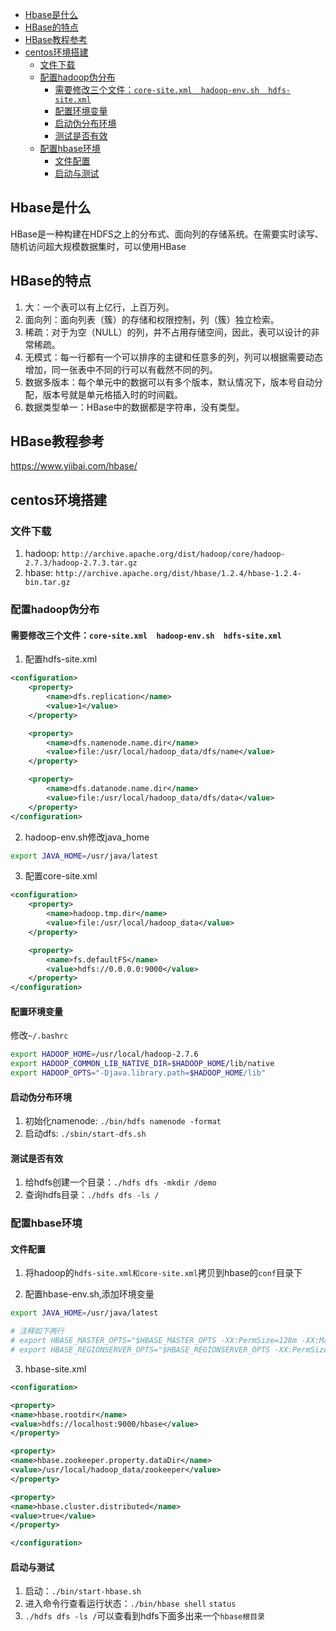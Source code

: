 
<!-- TOC -->

- [Hbase是什么](#hbase是什么)
- [HBase的特点](#hbase的特点)
- [HBase教程参考](#hbase教程参考)
- [centos环境搭建](#centos环境搭建)
    - [文件下载](#文件下载)
    - [配置hadoop伪分布](#配置hadoop伪分布)
        - [需要修改三个文件：`core-site.xml  hadoop-env.sh  hdfs-site.xml`](#需要修改三个文件core-sitexml--hadoop-envsh--hdfs-sitexml)
        - [配置环境变量](#配置环境变量)
        - [启动伪分布环境](#启动伪分布环境)
        - [测试是否有效](#测试是否有效)
    - [配置hbase环境](#配置hbase环境)
        - [文件配置](#文件配置)
        - [启动与测试](#启动与测试)

<!-- /TOC -->
## Hbase是什么
HBase是一种构建在HDFS之上的分布式、面向列的存储系统。在需要实时读写、随机访问超大规模数据集时，可以使用HBase

## HBase的特点
1. 大：一个表可以有上亿行，上百万列。
2. 面向列：面向列表（簇）的存储和权限控制，列（簇）独立检索。
3. 稀疏：对于为空（NULL）的列，并不占用存储空间，因此，表可以设计的非常稀疏。
4. 无模式：每一行都有一个可以排序的主键和任意多的列，列可以根据需要动态增加，同一张表中不同的行可以有截然不同的列。
5. 数据多版本：每个单元中的数据可以有多个版本，默认情况下，版本号自动分配，版本号就是单元格插入时的时间戳。
6. 数据类型单一：HBase中的数据都是字符串，没有类型。

## HBase教程参考
https://www.yiibai.com/hbase/


## centos环境搭建

### 文件下载
1. hadoop: `http://archive.apache.org/dist/hadoop/core/hadoop-2.7.3/hadoop-2.7.3.tar.gz`
2. hbase: `http://archive.apache.org/dist/hbase/1.2.4/hbase-1.2.4-bin.tar.gz`

### 配置hadoop伪分布

#### 需要修改三个文件：`core-site.xml  hadoop-env.sh  hdfs-site.xml`
1. 配置hdfs-site.xml
```xml
<configuration>
    <property>
        <name>dfs.replication</name>
        <value>1</value>
    </property>

    <property>
        <name>dfs.namenode.name.dir</name>
        <value>file:/usr/local/hadoop_data/dfs/name</value>
    </property>

    <property>
        <name>dfs.datanode.name.dir</name>
        <value>file:/usr/local/hadoop_data/dfs/data</value>
    </property>
</configuration>
```

2. hadoop-env.sh修改java_home
```sh
export JAVA_HOME=/usr/java/latest
```

3. 配置core-site.xml
```xml
<configuration>
    <property>
        <name>hadoop.tmp.dir</name>
        <value>file:/usr/local/hadoop_data</value>
    </property>

    <property>
        <name>fs.defaultFS</name>
        <value>hdfs://0.0.0.0:9000</value>
    </property>
</configuration>
```

#### 配置环境变量
修改`~/.bashrc`
```sh
export HADOOP_HOME=/usr/local/hadoop-2.7.6
export HADOOP_COMMON_LIB_NATIVE_DIR=$HADOOP_HOME/lib/native
export HADOOP_OPTS="-Djava.library.path=$HADOOP_HOME/lib"
```

#### 启动伪分布环境
1. 初始化namenode: `./bin/hdfs namenode -format`
2. 启动dfs: `./sbin/start-dfs.sh`

#### 测试是否有效
1. 给hdfs创建一个目录：`./hdfs dfs -mkdir /demo`
2. 查询hdfs目录：`./hdfs dfs -ls /`

### 配置hbase环境

#### 文件配置
1. 将hadoop的`hdfs-site.xml和core-site.xml`拷贝到hbase的`conf`目录下

2. 配置hbase-env.sh,添加环境变量
```sh
export JAVA_HOME=/usr/java/latest

# 注释如下两行
# export HBASE_MASTER_OPTS="$HBASE_MASTER_OPTS -XX:PermSize=128m -XX:MaxPermSize=128m"
# export HBASE_REGIONSERVER_OPTS="$HBASE_REGIONSERVER_OPTS -XX:PermSize=128m -XX:MaxPermSize=128m"
```

3. hbase-site.xml
```xml
<configuration>

<property>
<name>hbase.rootdir</name>
<value>hdfs://localhost:9000/hbase</value>
</property>

<property>
<name>hbase.zookeeper.property.dataDir</name>
<value>/usr/local/hadoop_data/zookeeper</value>
</property>

<property>
<name>hbase.cluster.distributed</name>
<value>true</value>
</property>

</configuration>
```

#### 启动与测试
1. 启动：`./bin/start-hbase.sh`
2. 进入命令行查看运行状态：`./bin/hbase shell` `status`
3. `./hdfs dfs -ls /`可以查看到hdfs下面多出来一个`hbase根目录`